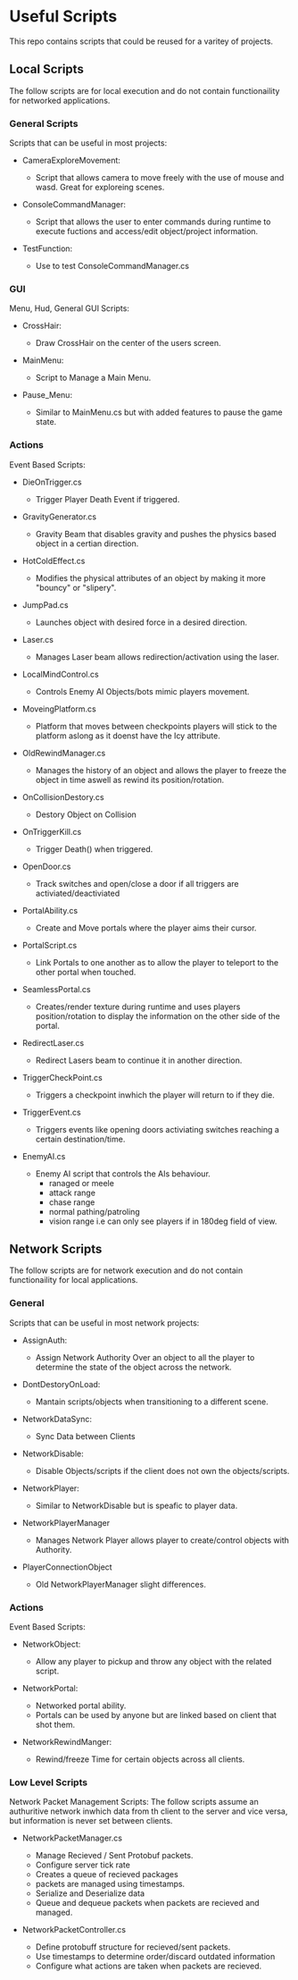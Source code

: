 # Useful Scripts

This repo contains scripts that could be reused for a varitey of projects.

## Local Scripts

The follow scripts are for local execution and do not contain functionaility for networked applications.

### General Scripts
Scripts that can be useful in most projects:


* CameraExploreMovement:

	- Script that allows camera to move freely with the use of mouse and wasd. Great for exploreing scenes.
	
* ConsoleCommandManager:
	
	- Script that allows the user to enter commands during runtime to execute fuctions and access/edit object/project information. 

* TestFunction:
	
	- Use to test ConsoleCommandManager.cs

### GUI
Menu, Hud, General GUI Scripts:

* CrossHair:
	
	- Draw CrossHair on the center of the users screen.

* MainMenu:
	
	- Script to Manage a Main Menu. 

* Pause_Menu:
	
	- Similar to MainMenu.cs but with added features to pause the game state.


### Actions

Event Based Scripts:


* DieOnTrigger.cs
	
	- Trigger Player Death Event if triggered.
	
* GravityGenerator.cs
	
	- Gravity Beam that disables gravity and pushes the physics based object in a certian direction.
	
* HotColdEffect.cs
	
	- Modifies the physical attributes of an object by making it more "bouncy" or "slipery".
	
* JumpPad.cs
	
	- Launches object with desired force in a desired direction.
	
* Laser.cs
	
	- Manages Laser beam allows redirection/activation using the laser.
	
* LocalMindControl.cs
	
	- Controls Enemy AI Objects/bots mimic players movement.
	
* MoveingPlatform.cs
	
	- Platform that moves between checkpoints players will stick to the platform aslong as it doenst have the Icy attribute.
	
* OldRewindManager.cs
	
	- Manages the history of an object and allows the player to freeze the object in time aswell as rewind its position/rotation.
	
* OnCollisionDestory.cs
	
	- Destory Object on Collision
	
* OnTriggerKill.cs
	
	- Trigger Death() when triggered.
	
* OpenDoor.cs
	
	- Track switches and open/close a door if all triggers are activiated/deactiviated
	
* PortalAbility.cs
	
	- Create and Move portals where the player aims their cursor.
	
* PortalScript.cs
	
	- Link Portals to one another as to allow the player to teleport to the other portal when touched.
	
* SeamlessPortal.cs
	
	- Creates/render texture during runtime and uses players position/rotation to display the information on the other side of the portal.	

* RedirectLaser.cs
	
	- Redirect Lasers beam to continue it in another direction.
	
* TriggerCheckPoint.cs
	
	- Triggers a checkpoint inwhich the player will return to if they die.
	
* TriggerEvent.cs
	
	- Triggers events like opening doors activiating switches reaching a certain destination/time.
	
* EnemyAI.cs
	
	- Enemy AI script that controls the AIs behaviour.
		- ranaged or meele
		- attack range
		- chase range
		- normal pathing/patroling
		- vision range i.e can only see players if in 180deg field of view.

## Network Scripts

The follow scripts are for network execution and do not contain functionaility for local applications.



### General
Scripts that can be useful in most  network projects:

* AssignAuth:
	
	- Assign Network Authority Over an object to all the player to determine the state of the object across the network.

* DontDestoryOnLoad:
	
	- Mantain scripts/objects when transitioning to a different scene.

* NetworkDataSync:
	
	- Sync Data between Clients
	
* NetworkDisable:
	
	- Disable Objects/scripts if the client does not own the objects/scripts.
	
* NetworkPlayer:
	
	- Similar to NetworkDisable but is speafic to player data.
	
* NetworkPlayerManager

	- Manages Network Player allows player to create/control objects with Authority.
	
* PlayerConnectionObject

	- Old NetworkPlayerManager slight differences.


### Actions
Event Based Scripts:


* NetworkObject:

	- Allow any player to pickup and throw any object with the related script.
	
* NetworkPortal:
	
	- Networked portal ability.
	- Portals can be used by anyone but are linked based on client that shot them.

* NetworkRewindManger:
	
	- Rewind/freeze Time for certain objects across all clients.

### Low Level Scripts

Network Packet Management Scripts: The follow scripts assume an authuritive network inwhich data from th client to the server and vice versa, but information is never set between clients.


* NetworkPacketManager.cs
	
	- Manage Recieved / Sent Protobuf packets.
	- Configure server tick rate
	- Creates a queue of recieved packages
	- packets are managed using timestamps.
	- Serialize and Deserialize data
	- Queue and dequeue packets when packets are recieved and managed.
	
* NetworkPacketController.cs
	
	- Define protobuff structure for recieved/sent packets.
	- Use timestamps to determine order/discard outdated information
	- Configure what actions are taken when packets are recieved.




